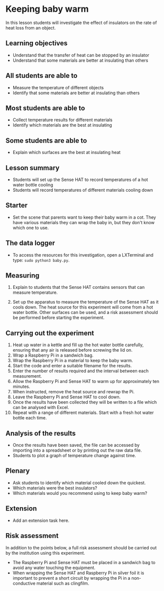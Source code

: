 # Keeping baby warm

In this lesson students will investigate the effect of insulators on the rate of heat loss from an object.

## Learning objectives

- Understand that the transfer of heat can be stopped by an insulator
- Understand that some materials are better at insulating than others


## All students are able to

- Measure the temperature of different objects 
- Identify that some materials are better at insulating than others

## Most students are able to

- Collect temperature results for different materials
- Identify which materials are the best at insulating

## Some students are able to

- Explain which surfaces are the best at insulating heat

## Lesson summary

- Students will set up the Sense HAT to record temperatures of a hot water bottle cooling
- Students will record temperatures of different materials cooling down

## Starter

- Set the scene that parents want to keep their baby warm in a cot. They have various materials they can wrap the baby in, but they don't know which one to use.


## The data logger

- To access the resources for this investigation, open a LXTerminal and type: `sudo python3 baby.py`.

## Measuring 

1. Explain to students that the Sense HAT contains sensors that can measure temperature.

1. Set up the apparatus to measure the temperature of the Sense HAT as it cools down. The heat source for this experiment will come from a hot water bottle. Other surfaces can be used, and a risk assessment should be performed before starting the experiment.

## Carrying out the experiment

1. Heat up water in a kettle and fill up the hot water bottle carefully, ensuring that any air is released before screwing the lid on.
1. Wrap a Raspberry Pi in a sandwich bag.
1. Wrap the Raspberry Pi in a material to keep the baby warm.
1. Start the code and enter a suitable filename for the results.
1. Enter the number of results required and the interval between each measurement.
1. Allow the Raspberry Pi and Sense HAT to warm up for approximately ten minutes.
1. When instructed, remove the heat source and rewrap the Pi.
1. Leave the Raspberry Pi and Sense HAT to cool down.
1. Once the results have been collected they will be written to a file which can be analysed with Excel.
1. Repeat with a range of different materials. Start with a fresh hot water bottle each time.

## Analysis of the results

- Once the results have been saved, the file can be accessed by importing into a spreadsheet or by printing out the raw data file.
- Students to plot a graph of temperature change against time.

## Plenary

- Ask students to identify which material cooled down the quickest.
- Which materials were the best insulators?
- Which materials would you recommend using to keep baby warm?

## Extension

- Add an extension task here.

## Risk assessment

In addition to the points below, a full risk assessment should be carried out by the institution using this experiment.

- The Raspberry Pi and Sense HAT must be placed in a sandwich bag to avoid any water touching the equipment.
- When wrapping the Sense HAT and Raspberry Pi in silver foil it is important to prevent a short circuit by wrapping the Pi in a non-conductive material such as clingfilm.
